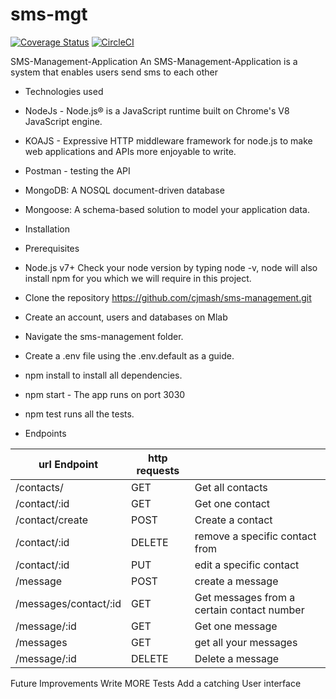 # sms-mgt
[![Coverage Status](https://coveralls.io/repos/github/cjmash/sms-mgt/badge.svg?branch=master)](https://coveralls.io/github/cjmash/sms-mgt?branch=master) [![CircleCI](https://circleci.com/gh/cjmash/sms-management.svg?style=svg)](https://circleci.com/gh/cjmash/sms-management)

SMS-Management-Application
An SMS-Management-Application is a system that enables users send sms to each other

- Technologies used

- NodeJs - Node.js® is a JavaScript runtime built on Chrome's V8 JavaScript engine.

- KOAJS - Expressive HTTP middleware framework for node.js to make web applications and APIs more enjoyable to write.

- Postman - testing the API

- MongoDB: A NOSQL document-driven database

- Mongoose: A schema-based solution to model your application data.

- Installation

- Prerequisites

- Node.js v7+ Check your node version by typing node -v, node will also install npm for you which we will require in this project.

- Clone the repository https://github.com/cjmash/sms-management.git
- Create an account, users and databases on Mlab
- Navigate the sms-management folder.
- Create a .env file using the .env.default as a guide.
- npm install to install all dependencies.
- npm start - The app runs on port 3030
- npm test runs all the tests.
- Endpoints

| url Endpoint          |  http requests|               |
|-----------------------| --------------|---------------|
| /contacts/	        | GET           | Get all contacts | 
| /contact/:id            | GET         | Get one contact  |
| /contact/create        | POST          | Create a contact |
| /contact/:id     	|DELETE  | remove a specific contact from |
| /contact/:id	| PUT | edit a specific contact|
| /message	| POST | create a message |
| /messages/contact/:id	| GET | Get messages from a certain contact number|
| /message/:id	| GET | Get one message|
| /messages	| GET | get all your messages|
| /message/:id	| DELETE | Delete a message|


Future Improvements
Write MORE Tests
Add a catching User interface
